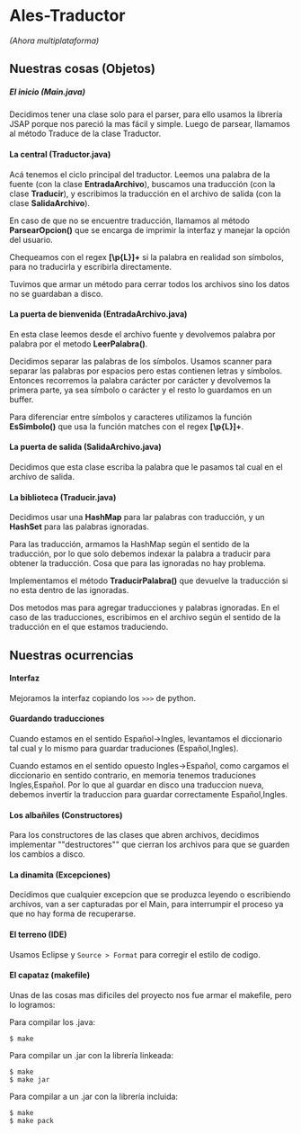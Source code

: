 # **Ales-Traductor**
*(Ahora multiplataforma)*


## Nuestras cosas (Objetos)
##### El inicio (Main.java)
Decidimos tener una clase solo para el parser, para ello usamos la librería JSAP porque nos pareció la mas fácil y simple.
Luego de parsear, llamamos al método Traduce de la clase Traductor.


#### La central (Traductor.java)
Acá tenemos el ciclo principal del traductor. Leemos una palabra de la fuente (con la clase **EntradaArchivo**), buscamos una traducción (con la clase **Traducir**), y escribimos la traducción en el archivo de salida (con la clase **SalidaArchivo**).

En caso de que no se encuentre traducción, llamamos al método **ParsearOpcion()** que se encarga de imprimir la interfaz y manejar la opción del usuario.

Chequeamos con el regex **[\p{L}]+** si la palabra en realidad son símbolos, para no traducirla y escribirla directamente.

Tuvimos que armar un método para cerrar todos los archivos sino los datos no se guardaban a disco.


#### La puerta de bienvenida (EntradaArchivo.java)
En esta clase leemos desde el archivo fuente y devolvemos palabra por palabra por el metodo **LeerPalabra()**.

Decidimos separar las palabras de los símbolos. Usamos scanner para separar las palabras por espacios pero estas contienen letras y símbolos. Entonces recorremos la palabra carácter por carácter y devolvemos la primera parte, ya sea símbolo o carácter y el resto lo guardamos en un buffer.

Para diferenciar entre símbolos y caracteres utilizamos la función **EsSimbolo()** que usa la función matches con el regex **[\p{L}]+**.

#### La puerta de salida (SalidaArchivo.java)
Decidimos que esta clase escriba la palabra que le pasamos tal cual en el archivo de salida.

#### La biblioteca (Traducir.java)
Decidimos usar una **HashMap** para lar palabras con traducción, y un **HashSet** para las palabras ignoradas.

Para las traducción, armamos la HashMap según el sentido de la traducción, por lo que solo debemos indexar la palabra a traducir para obtener la traducción. Cosa que para las ignoradas no hay problema.

Implementamos el método **TraducirPalabra()** que devuelve la traducción si no esta dentro de las ignoradas.

Dos metodos mas para agregar traducciones y palabras ignoradas. En el caso de las traducciones, escribimos en el archivo según el sentido de la traducción en el que estamos traduciendo.


## Nuestras ocurrencias
#### Interfaz
Mejoramos la interfaz copiando los `>>>` de python.

#### Guardando traducciones
Cuando estamos en el sentido Español->Ingles, levantamos el diccionario tal cual y lo mismo para guardar traduciones (Español,Ingles).

Cuando estamos en el sentido opuesto Ingles->Español, como cargamos el diccionario en sentido contrario, en memoria tenemos traduciones Ingles,Español. Por lo que al guardar en disco una traduccion nueva, debemos invertir la traduccion para guardar correctamente Español,Ingles.

#### Los albañiles (Constructores)

Para los constructores de las clases que abren archivos, decidimos implementar ""destructores"" que cierran los archivos para que se guarden los cambios a disco.

#### La dinamita (Excepciones)
Decidimos que cualquier excepcion que se produzca leyendo o escribiendo archivos, van a ser capturadas por el Main, para interrumpir el proceso ya que no hay forma de recuperarse.


#### El terreno (IDE)
Usamos Eclipse y `Source > Format` para corregir el estilo de codigo.


#### El capataz (makefile)
Unas de las cosas mas dificiles del proyecto nos fue armar el makefile, pero lo logramos:

Para compilar los .java:

`$ make`

Para compilar un .jar con la librería linkeada:

`$ make`  
`$ make jar`

Para compilar a un .jar con la librería incluida:

`$ make`  
`$ make pack`
